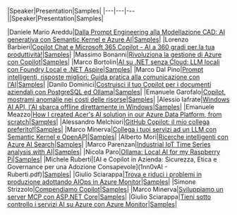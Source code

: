 |Speaker|Presentation|Samples|
|---|---|---||Speaker|Presentation|Samples|

|Daniele Mario Areddu|[Dalla Prompt Engineering alla Modellazione CAD: AI generativa con Semantic Kernel e Azure AI]()|[Samples]()|
|Lorenzo Barbieri|[Copilot Chat e Microsoft 365 Copilot - AI a 360 gradi per la tua produttività!]()|[Samples]()|
|Massimo Bonanni|[Rivoluziona la gestione di Azure con Copilot](https://raw.githubusercontent.com/massimobonanni/massimobonanni/master/slides/1nn0vai2025.pdf)|[Samples](https://github.com/massimobonanni/CopilotAzure-Demos)|
|Marco Bortolin|[AI su .NET senza Cloud: LLM locali con Foundry Local e .NET Aspire](https://github.com/bortolin/AspireFoundryLocalExample/blob/main/1nn0vAI-FL-Aspire.pdf)|[Samples](https://github.com/bortolin/AspireFoundryLocalExample/tree/main)|
|Marco Dal Pino|[Prompt intelligenti, risposte migliori: Guida pratica alla comunicazione con l'AI]()|[Samples]()|
|Danilo Dominici|[Costruisci il tuo Copilot per i documenti aziendali con PostgreSQL ed Ollama](https://github.com/ddominici/Presentations/blob/main/2025/1nn0vAI%202025/Costruisci%20il%20tuo%20copilot%20per%20i%20documenti%20aziendali.pdf)|[Samples](https://github.com/ddominici/Presentations/tree/main/2025/1nn0vAI%202025)|
|Emanuele Garofalo|[Copilot, mostrami anomalie nei costi delle risorse]()|[Samples]()|
|Alessio Iafrate|[Windows AI API, l'AI sbarca offline direttamente in Windows](https://1drv.ms/p/c/e8c623e54f96bdf1/EfwrLR-7U0lBgXgrnIsGvTYBx5KtUSo_s_JGlKQJchQadA?e=HGLeXV)|[Samples](https://github.com/a-iafrate/MauiAIDemo)|
|Emanuele Meazzo|[How I created Acer's AI solution in our Azure Data Platform, from scratch]()|[Samples]()|
|Alessandro Melchiori|[GitHub Copilot: il mio collega preferito!]()|[Samples]()|
|Marco Minerva|[Collega i tuoi servizi ad un LLM con Semantic Kernel e OpenAPI](https://1drv.ms/p/c/4af1190e2b3b463e/EaJYVhMCiWJKlN6TsdNsqaQBVzhoktgwLGNX5oLZCrgrPA)|[Samples](https://github.com/marcominerva/SemanticKernelOpenApi)|
|Alberto Mori|[Ricerche intelligenti con Azure AI Search](https://github.com/albx/my-talks/blob/main/2025/1nn0vAI/1nn0vAI_AISearch.pdf)|[Samples](https://github.com/albx/smart-searches)|
|Marco Parenzan|[Industrial IoT Time Series analysis with AI](https://github.com/marcoparenzan/communityactivity/tree/main/Myself/2025/2025.09.27%201nn0vAI%202025)|[Samples](https://github.com/marcoparenzan/TheAIThing)|
|Nicola Paro|[Ollama: Local AI for my Raspberry Pi](https://github.com/nicolaparo/conferences/blob/main/2025-09-27-1nn0vAI/presentation.pdf )|[Samples](https://github.com/nicolaparo/InnovAIDemo)|
|Michele Ruberti|[AI e Copilot in Azienda: Sicurezza, Etica e Governance per una Adozione Consapevole](1nn0vAI - Ruberti.pdf)|[Samples]()|
|Giulio Sciarappa|[Trova e riduci i problemi in produzione adottando AIOps in Azure Monitor](https://github.com/giulios123/presentations/blob/main/1nn0vAI%20AIOPS.pdf)|[Samples]()|
|Simone Strizzolo|[Compendiamo Copilot](https://beantech-my.sharepoint.com/:p:/g/personal/simone_strizzolo_beantech_it/EVsqeG3DUypLv4EliVIjdCwB6zhwwCPScpVUTn6Iq0c7JQ?e=ALDmA6)|[Samples]()|
|Marco Minerva|[Sviluppiamo un server MCP con ASP.NET Core](https://1drv.ms/p/c/4af1190e2b3b463e/ETApthIFL2FMiUWJZL0JIKkBbCJsqBrVf0Hw-p-1iCWRqw)|[Samples](https://github.com/marcominerva/McpServerAspNetCore)|
|Giulio Sciarappa|[Tieni sotto controllo i servizi AI su Azure con Azure Monitor](https://github.com/giulios123/presentations/blob/main/1nn0vAI%20-%20Controlla%20AI%20con%20Azure%20Monitor.pdf)|[Samples]()|

